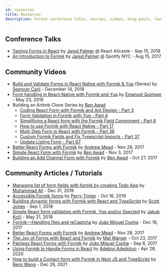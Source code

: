 ```yaml
---
id: resources
title: Resources
description: Formik conference talks, courses, videos, blog posts, learning resources.
---
```


## Conference Talks

- [Taming Forms in React](https://jaredpalmer.com/blog/formik-taming-forms-in-react) by
  [Jared Palmer](https://twitter.com/jaredpalmer) @ React Alicante - Sep 15, 2018
- [An Introduction to Formik](https://youtu.be/-tDy7ds0dag?t=33s) by
  [Jared Palmer](https://twitter.com/jaredpalmer) @ Spotify NYC - Aug 15, 2017

## Community Videos

- [Build and Validate Forms in React Native with Formik & Yup](https://www.reactnativeschool.com/build-and-validate-forms-with-formik-and-yup) (Series) by [Spencer Carli](https://twitter.com/spencer_carli) - December 14, 2018
- [Form handling in React-Native with Formik and Yup](https://www.youtube.com/watch?v=EO08ydCCsOQ) by [Emanuel Quimper](https://twitter.com/QuimperEmanuel) - May 23, 2018
- Building an Airbnb Clone Series by [Ben Awad](https://twitter.com/benawad)
  - [Coding React Form with Formik and Ant Design - Part 3](https://www.youtube.com/watch?v=pbCrDBQFU_A&index=5&list=PLN3n1USn4xlnfJIQBa6bBjjiECnk6zL6s)
  - [Form Validation in Formik with Yup - Part 4](https://www.youtube.com/watch?v=2CBnRDJ--aM&index=6&list=PLN3n1USn4xlnfJIQBa6bBjjiECnk6zL6s)
  - [Simplifying a React form with the Formik Field Component - Part 6](https://www.youtube.com/watch?v=eMjju1nQ1F8)
  - [How to use Formik with React Native - Part 17](https://www.youtube.com/watch?v=sBWtPEinWGA)
  - [Multi Step Form in React with Formik - Part 36](https://www.youtube.com/watch?v=kKpoAhugjUc)
  - [Custom Formik Fields and Fix Typescript Imports - Part 37](https://www.youtube.com/watch?v=Xwjg8meOglI)
  - [Update Listing Form - Part 67](https://www.youtube.com/watch?v=PWgGkWwwHiE&index=69&list=PLN3n1USn4xlnfJIQBa6bBjjiECnk6zL6s)
- [Better React Forms with Formik](https://www.youtube.com/watch?v=yNiJkjEwmpw) by [Andrew Mead](https://twitter.com/andrew_j_mead) - Nov 28, 2017
- [Simple React Form with Formik](https://youtu.be/MuwQdUoNKzg) by [Ben Awad](https://twitter.com/benawad) - Nov 3, 2017
- [Building an Add Channel Form with Formik](https://www.youtube.com/watch?v=anwo_i0wgNo) by [Ben Awad](https://twitter.com/benawad) - Oct 27, 2017

## Community Articles / Tutorials

- [Managing list of form fields with formik by creating Todo App](https://dev.to/mrmuhammadali/managing-list-of-form-fields-with-formik-through-example-7o5) by [Muhammad Ali](https://twitter.com/muhammadali_io) - Dec 31, 2019
- [Accessible Formik forms](https://dev.to/ptrin/accessible-formik-forms-2gld) by [Perry Trinier](https://twitter.com/ptrin) - Oct 16, 2019
- [Building dynamic forms with Formik with React and TypeScript](https://scottdj92.ghost.io/building-dynamic-forms-with-formik-with-react-and-typescript/) by [Scott Jones](https://twitter.com/sdj2964) - Sep 1, 2018
- [Simple React form validation with Formik, Yup and/or Spected](https://itnext.io/simple-react-form-validation-with-formik-yup-and-or-spected-206ebe9e7dcc) by [Jakub Kočí](https://github.com/jakubkoci) - May 21, 2018
- [ Formik —Handling files and reCaptcha](https://hackernoon.com/formik-handling-files-and-recaptcha-209cbeae10bc) by [João Miguel Cunha](https://twitter.com/lokuzt) - Dec 18, 2017
- [Better React Forms with Formik](https://mead.io/formik/?utm_source=github&utm_campaign=formikrepo) by [Andrew Mead](https://twitter.com/andrew_j_mead) - Nov 28, 2017
- [The Joy of Forms with React and Formik](https://keyholesoftware.com/2017/10/23/the-joy-of-forms-with-react-and-formik/) by [Mat Warger](https://twitter.com/mwarger) - Oct 23, 2017
- [Painless React Forms with Formik](https://hackernoon.com/painless-react-forms-with-formik-e61b70473c60) by [João Miguel Cunha](https://twitter.com/lokuzt) - Sep 8, 2017
- [Using Formik to Handle Forms in React](https://css-tricks.com/using-formik-to-handle-forms-in-react) by [Adebiyi Adedotun](https://twitter.com/AdebiyiAL) - Apr 28, 2020
- [How to build a Contact form with Formik in Next JS and TypeScript](https://creativedesignsguru.com/next-js-formik/) by [Remi Weng](https://twitter.com/ixartz) - Dec 28, 2021
